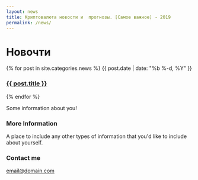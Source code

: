 ```yaml
---
layout: news
title: Криптовалюта новости и  прогнозы. [Самое важное] - 2019
permalink: /news/
---
```


<h1>Новочти</h1>
{% for post in site.categories.news %}
    <time>{{ post.date | date: "%b %-d, %Y" }}</time>
    <h3><a href="{{ post.url | prepend: site.baseurl }}">{{ post.title }}</a></h3>
{% endfor %}



Some information about you!

### More Information

A place to include any other types of information that you'd like to include about yourself.

### Contact me

[email@domain.com](mailto:email@domain.com)